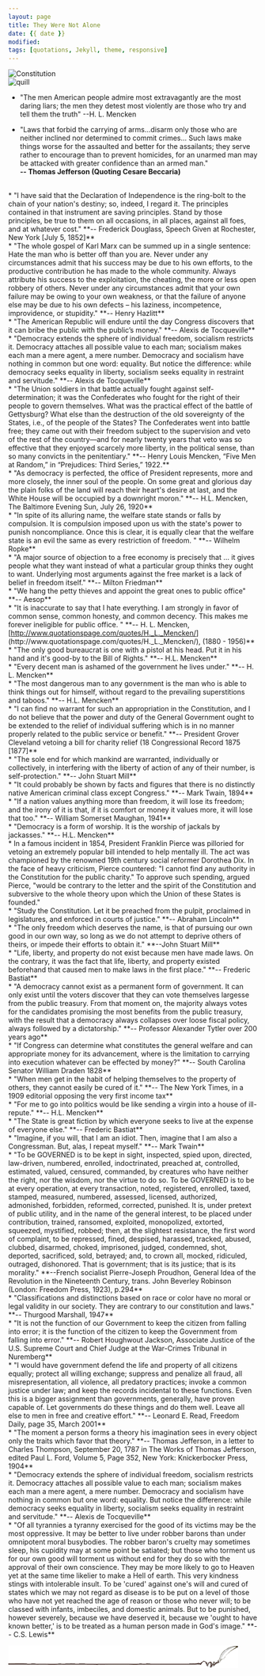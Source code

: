 ```yaml
---
layout: page
title: They Were Not Alone 
date: {{ date }}
modified:
tags: [quotations, Jekyll, theme, responsive]
---
```

![Constitution](../../images/const1.gif "Constitution")   
![quill](../../images/quill.gif "Quill Image") 

* "The men American people admire most extravagantly are the most daring liars; the men they detest most violently are those who try and tell them the truth" --H. L. Mencken

* "Laws that forbid the carrying of arms...disarm only those who are neither inclined nor determined to commit crimes... Such laws make things worse for the assaulted and better for the assailants; they serve rather to encourage than to prevent homicides, for an unarmed man may be attacked with greater confidence than an armed man."  
**-- Thomas Jefferson (Quoting Cesare Beccaria)**  
<br>  
* "I have said that the Declaration of Independence is the ring-bolt to the chain of your nation's destiny; so, indeed, I regard it. The principles contained in that instrument are saving principles. Stand by those principles, be true to them on all occasions, in all places, against all foes, and at whatever cost."  
**-- Frederick Douglass, Speech Given at Rochester, New York [July 5, 1852]**  
<br>  
* "The whole gospel of Karl Marx can be summed up in a single sentence: Hate the man who is better off than you are. Never under any circumstances admit that his success may be due to his own efforts, to the productive contribution he has made to the whole community. Always attribute his success to the exploitation, the cheating, the more or less open robbery of others. Never under any circumstances admit that your own failure may be owing to your own weakness, or that the failure of anyone else may be due to his own defects – his laziness, incompetence, improvidence, or stupidity."  
**-- Henry Hazlitt**  
<br>  
* "The American Republic will endure until the day Congress discovers that it can bribe the public with the public’s money."  
**-- Alexis de Tocqueville**  
<br>  
* "Democracy extends the sphere of individual freedom, socialism restricts it. Democracy attaches all possible value to each man; socialism makes each man a mere agent, a mere number. Democracy and socialism have nothing in common but one word: equality. But notice the difference: while democracy seeks equality in liberty, socialism seeks equality in restraint and servitude."  
**-- Alexis de Tocqueville**  
<br>
* "The Union soldiers in that battle actually fought against self-determination; it was the Confederates who fought for the right of their people to govern themselves. What was the practical effect of the battle of Gettysburg? What else than the destruction of the old sovereignty of the States, i.e., of the people of the States? The Confederates went into battle free; they came out with their freedom subject to the supervision and veto of the rest of the country—and for nearly twenty years that veto was so effective that they enjoyed scarcely more liberty, in the political sense, than so many convicts in the penitentiary."  
**-- Henry Louis Mencken, “Five Men at Random,” in “Prejudices: Third Series,” 1922.**  
<br>  
* "As democracy is perfected, the office of President represents, more and more closely, the inner soul of the people. On some great and glorious day the plain folks of the land will reach their heart's desire at last, and the White House will be occupied by a downright moron."  
**-- H.L. Mencken, The Baltimore Evening Sun, July 26, 1920**  
<br>  
* "In spite of its alluring name, the welfare state stands or falls by compulsion. It is compulsion imposed upon us with the state's power to punish noncompliance. Once this is clear, it is equally clear that the welfare state is an evil the same as every restriction of freedom. "  
**-- Wilhelm Ropke**  
<br>  
* "A major source of objection to a free economy is precisely that ... it gives people what they want instead of what a particular group thinks they ought to want. Underlying most arguments against the free market is a lack of belief in freedom itself."  
**-- Milton Friedman**  
<br>
* "We hang the petty thieves and appoint the great ones to public office"  
**-- Aesop**  
<br>  
* "It is inaccurate to say that I hate everything. I am strongly in favor of common sense, common honesty, and common decency. This makes me forever ineligible for public office. "  
**-- H. L. Mencken, [<u>http://www.quotationspage.com/quotes/H._L._Mencken/</u>](http://www.quotationspage.com/quotes/H._L._Mencken/), (1880 - 1956)**  
<br>  
* "The only good bureaucrat is one with a pistol at his head. Put it in his hand and it's good-by to the Bill of Rights."  
**-- H.L. Mencken**  
<br>  
* "Every decent man is ashamed of the government he lives under."  
**-- H. L. Mencken**  
<br>  
*  "The most dangerous man to any government is the man who is able to think things out for himself, without regard to the prevailing superstitions and taboos."  
**-- H.L. Mencken**  
<br>  
* "I can find no warrant for such an appropriation in the Constitution, and I do not believe that the power and duty of the General Government ought to be extended to the relief of individual suffering which is in no manner properly related to the public service or benefit."  
**-- President Grover Cleveland vetoing a bill for charity relief (18 Congressional Record 1875 [1877]**  
<br>  
* "The sole end for which mankind are warranted, individually or collectively, in interfering with the liberty of action of any of their number, is self-protection."  
**-- John Stuart Mill**  
<br>   
* "It could probably be shown by facts and figures that there is no distinctly native American criminal class except Congress."  
**-- Mark Twain, 1894**  
<br>  
* "If a nation values anything more than freedom, it will lose its freedom; and the irony of it is that, if it is comfort or money it values more, it will lose that too."  
**-- William Somerset Maughan, 1941**  
<br>  
* "Democracy is a form of worship. It is the worship of jackals by jackasses."  
**-- H.L. Mencken**  
<br>  
* In a famous incident in 1854, President Franklin Pierce was pilloried for vetoing an extremely popular bill intended to help mentally ill. The act was championed by the renowned 19th century social reformer Dorothea Dix. In the face of heavy criticism, Pierce countered: "I cannot find any authority in the Constitution for the public charity." To approve such spending, argued Pierce, "would be contrary to the letter and the spirit of the Constitution and subversive to the whole theory upon which the Union of these States is founded."  
<br>  
* "Study the Constitution. Let it be preached from the pulpit, proclaimed in legislatures, and enforced in courts of justice."  
**-- Abraham Lincoln**  
<br>  
* "The only freedom which deserves the name, is that of pursuing our own good in our own way, so long as we do not attempt to deprive others of theirs, or impede their efforts to obtain it."  
**--John Stuart Mill**  
<br>  
* "Life, liberty, and property do not exist because men have made laws. On the contrary, it was the fact that life, liberty, and property existed beforehand that caused men to make laws in the first place."  
**-- Frederic Bastiat**  
<br>  
* "A democracy cannot exist as a permanent form of government. It can only exist until the voters discover that they can vote themselves largesse from the public treasury. From that moment on, the majority always votes for the candidates promising the most benefits from the public treasury, with the result that a democracy always collapses over loose fiscal policy, always followed by a dictatorship."  
**-- Professor Alexander Tytler over 200 years ago**  
<br>  
* "If Congress can determine what constitutes the general welfare and can appropriate money for its advancement, where is the limitation to carrying into execution whatever can be effected by money?"  
**-- South Carolina Senator William Draden 1828**  
<br>  
* "When men get in the habit of helping themselves to the property of others, they cannot easily be cured of it."  
**-- The New York Times, in a 1909 editorial opposing the very first income tax**  
<br>  
* "For me to go into politics would be like sending a virgin into a house of ill-repute."  
**-- H.L. Mencken**  
<br>  
* "The State is great fiction by which everyone seeks to live at the expense of everyone else."  
**-- Frederic Bastiat**  
<br>  
* "Imagine, if you will, that I am an idiot.  
Then, imagine that I am also a Congressman.  
But, alas, I repeat myself."  
**-- Mark Twain**  
<br>  
* "To be GOVERNED is to be kept in sight, inspected, spied upon, directed, law-driven, numbered, enrolled, indoctrinated, preached at, controlled, estimated, valued, censured, commanded, by creatures who have neither the right, nor the wisdom, nor the virtue to do so. To be GOVERNED is to be at every operation, at every transaction, noted, registered, enrolled, taxed, stamped, measured, numbered, assessed, licensed, authorized, admonished, forbidden, reformed, corrected, punished. It is, under pretext of public utility, and in the name of the general interest, to be placed under contribution, trained, ransomed, exploited, monopolized, extorted, squeezed, mystified, robbed; then, at the slightest resistance, the first word of complaint, to be repressed, fined, despised, harassed, tracked, abused, clubbed, disarmed, choked, imprisoned, judged, condemned, shot, deported, sacrificed, sold, betrayed; and, to crown all, mocked, ridiculed, outraged, dishonored. That is government; that is its justice; that is its morality."  
**--French socialist Pierre-Joseph Proudhon, General Idea of the Revolution in the Nineteenth Century, trans. John Beverley Robinson (London: Freedom Press, 1923), p.294**  
<br>  
* "Classifications and distinctions based on race or color have no moral or legal validity in our society. They are contrary to our constitution and laws."  
**-- Thurgood Marshall, 1947**  
<br>  
*  "It is not the function of our Government to keep the citizen from falling into error; it is the function of the citizen to keep the Government from falling into error."  
**-- Robert Houghwout Jackson, Associate Justice of the U.S. Supreme Court and Chief Judge at the War-Crimes Tribunal in Nuremberg**  
<br>
* "I would have government defend the life and property of all citizens equally; protect all willing exchange; suppress and penalize all fraud, all misrepresentation, all violence, all predatory practices; invoke a common justice under law; and keep the records incidental to these functions. Even this is a bigger assignment than governments, generally, have proven capable of. Let governments do these things and do them well. Leave all else to men in free and creative effort."  
**-- Leonard E. Read, Freedom Daily, page 35, March 2001**  
<br>  
* "The moment a person forms a theory his imagination sees in every object only the traits which favor that theory."  
**-- Thomas Jefferson, in a letter to Charles Thompson, September 20, 1787 in The Works of Thomas Jefferson, edited Paul L. Ford, Volume 5, Page 352, New York: Knickerbocker Press, 1904**  
<br>  
* "Democracy extends the sphere of individual freedom, socialism restricts it. Democracy attaches all possible value to each man; socialism makes each man a mere agent, a mere number. Democracy and socialism have nothing in common but one word: equality. But notice the difference: while democracy seeks equality in liberty, socialism seeks equality in restraint and servitude."  
**-- Alexis de Tocqueville**  
<br>  
* "Of all tyrannies a tyranny exercised for the good of its victims may be the most oppressive. It may be better to live under robber barons than under omnipotent moral busybodies. The robber baron's cruelty may sometimes sleep, his cupidity may at some point be satiated; but those who torment us for our own good will torment us without end for they do so with the approval of their own conscience. They may be more likely to go to Heaven yet at the same time likelier to make a Hell of earth. This very kindness stings with intolerable insult. To be 'cured' against one's will and cured of states which we may not regard as disease is to be put on a level of those who have not yet reached the age of reason or those who never will; to be classed with infants, imbeciles, and domestic animals. But to be punished, however severely, because we have deserved it, because we 'ought to have known better,' is to be treated as a human person made in God's image."  
**-- C.S. Lewis**  

![quill](../images/quill.gif "Quill Image")  

